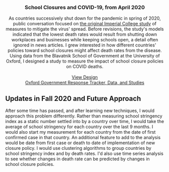 <br />
<p align="center">
  <h3 align="center">School Closures and COVID-19, from April 2020</h3>

  <p align="center">
    As countries successively shut down for the pandemic in spring of 2020, public conversation focused on <a href="https://www.imperial.ac.uk/media/imperial-college/medicine/sph/ide/gida-fellowships/Imperial-College-COVID19-NPI-modelling-16-03-2020.pdf">the original Imperial College study</a> of measures to mitigate the virus' spread.  Before revisions, the study's models indicated that the lowest death rates would result from shutting down workplaces and businesses while keeping schools open, a detail often ignored in news articles.  I grew interested in how different countries' policies toward school closures might affect death rates from the disease.  Using data from the Blavatnik School of Government at the University of Oxford, I designed a study to measure the impact of school closure policies on COVID deaths.
    <br />
    <br />
    <a href="https://docs.google.com/document/d/1GCg7KxJ0ykM-ZQAFoYYqEIT3WGHLrKYY_jMCU_BQrGw/edit?usp=sharing">View Design</a>
    <br />
    <a href="https://covidtracker.bsg.ox.ac.uk/">Oxford Government Response Tracker, Data, and Studies</a>
  </p>
</p>

## Updates in Fall 2020 and Future Approach

After some time has passed, and after learning new techniques, I would approach this problem differently.  Rather than measuring school stringency index as a static number settled into by a country over time, I would take the average of school stringency for each country over the last 9 months.  I would also start my measurement for each country from the date of first confirmed case in that country.  An additional feature to add to the analysis would be date from first case or death to date of implementation of new closure policy.  I would use clustering algorithms to group countries by school stringency index and by death rates.  I'd also use time series analysis to see whether changes in death rate can be predicted by changes in school closure policies.
